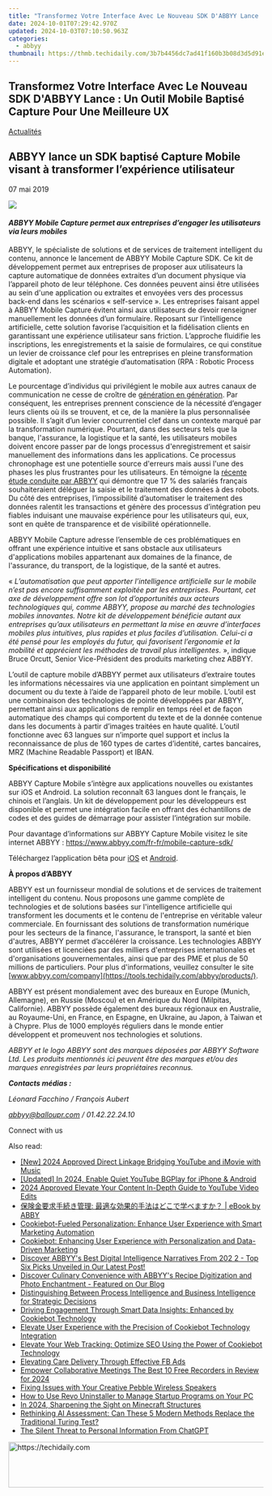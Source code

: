 ```yaml
---
title: "Transformez Votre Interface Avec Le Nouveau SDK D'ABBYY Lance : Un Outil Mobile Baptisé Capture Pour Une Meilleure UX"
date: 2024-10-01T07:29:42.970Z
updated: 2024-10-03T07:10:50.963Z
categories:
  - abbyy
thumbnail: https://thmb.techidaily.com/3b7b4456dc7ad41f160b3b08d3d5d91e6d91d4dab0af95e72991a09011c46f8f.jpg
---
```


## Transformez Votre Interface Avec Le Nouveau SDK D'ABBYY Lance : Un Outil Mobile Baptisé Capture Pour Une Meilleure UX

[Actualités](https://tools.techidaily.com/abbyy/products/)

## ABBYY lance un SDK baptisé Capture Mobile visant à transformer l’expérience utilisateur

07 mai 2019

![](https://content.abbyy.com/-/media/project/abbyy/abbyy/branchtemplates/shutterstock_1272462163_1296-x-729.jpg?h=729&iar=0&w=1296)

#### _ABBYY Mobile Capture permet aux entreprises d’engager les utilisateurs via leurs mobiles_

  
ABBYY, le spécialiste de solutions et de services de traitement intelligent du contenu, annonce le lancement de ABBYY Mobile Capture SDK. Ce kit de développement permet aux entreprises de proposer aux utilisateurs la capture automatique de données extraites d’un document physique via l’appareil photo de leur téléphone. Ces données peuvent ainsi être utilisées au sein d'une application ou extraites et envoyées vers des processus back-end dans les scénarios « self-service ». Les entreprises faisant appel à ABBYY Mobile Capture évitent ainsi aux utilisateurs de devoir renseigner manuellement les données d’un formulaire. Reposant sur l’intelligence artificielle, cette solution favorise l’acquisition et la fidélisation clients en garantissant une expérience utilisateur sans friction. L’approche fluidifie les inscriptions, les enregistrements et la saisie de formulaires, ce qui constitue un levier de croissance clef pour les entreprises en pleine transformation digitale et adoptant une stratégie d’automatisation (RPA : Robotic Process Automation).

Le pourcentage d’individus qui privilégient le mobile aux autres canaux de communication ne cesse de croître de [génération en génération](https://tools.techidaily.com/abbyy/products/). Par conséquent, les entreprises prennent conscience de la nécessité d’engager leurs clients où ils se trouvent, et ce, de la manière la plus personnalisée possible. Il s’agit d’un levier concurrentiel clef dans un contexte marqué par la transformation numérique. Pourtant, dans des secteurs tels que la banque, l'assurance, la logistique et la santé, les utilisateurs mobiles doivent encore passer par de longs processus d'enregistrement et saisir manuellement des informations dans les applications. Ce processus chronophage est une potentielle source d'erreurs mais aussi l'une des phases les plus frustrantes pour les utilisateurs. En témoigne la [récente étude conduite par ABBYY](https://tools.techidaily.com/abbyy/products/) qui démontre que 17 % des salariés français souhaiteraient déléguer la saisie et le traitement des données à des robots. Du côté des entreprises, l’impossibilité d’automatiser le traitement des données ralentit les transactions et génère des processus d’intégration peu fiables induisant une mauvaise expérience pour les utilisateurs qui, eux, sont en quête de transparence et de visibilité opérationnelle.

ABBYY Mobile Capture adresse l’ensemble de ces problématiques en offrant une expérience intuitive et sans obstacle aux utilisateurs d'applications mobiles appartenant aux domaines de la finance, de l'assurance, du transport, de la logistique, de la santé et autres.

  
« _L’automatisation que peut apporter l’intelligence artificielle sur le mobile n’est pas encore suffisamment exploitée par les entreprises. Pourtant, cet axe de développement offre son lot d’opportunités aux acteurs technologiques qui, comme ABBYY, propose au marché des technologies mobiles innovantes. Notre kit de développement bénéficie autant aux entreprises qu’aux utilisateurs en permettant la mise en œuvre d’interfaces mobiles plus intuitives, plus rapides et plus faciles d’utilisation. Celui-ci a été pensé pour les employés du futur, qui favorisent l’ergonomie et la mobilité et apprécient les méthodes de travail plus intelligentes._ », indique Bruce Orcutt, Senior Vice-Président des produits marketing chez ABBYY.

  
L’outil de capture mobile d’ABBYY permet aux utilisateurs d’extraire toutes les informations nécessaires via une application en pointant simplement un document ou du texte à l’aide de l’appareil photo de leur mobile. L’outil est une combinaison des technologies de pointe développées par ABBYY, permettant ainsi aux applications de remplir en temps réel et de façon automatique des champs qui comportent du texte et de la donnée contenue dans les documents à partir d’images traitées en haute qualité. L’outil fonctionne avec 63 langues sur n’importe quel support et inclus la reconnaissance de plus de 160 types de cartes d’identité, cartes bancaires, MRZ (Machine Readable Passport) et IBAN.

  
**Spécifications et disponibilité**

ABBYY Capture Mobile s’intègre aux applications nouvelles ou existantes sur iOS et Android. La solution reconnaît 63 langues dont le français, le chinois et l’anglais. Un kit de développement pour les développeurs est disponible et permet une intégration facile en offrant des échantillons de codes et des guides de démarrage pour assister l’intégration sur mobile.

Pour davantage d’informations sur ABBYY Capture Mobile visitez le site internet ABBYY : <https://www.abbyy.com/fr-fr/mobile-capture-sdk/>

Téléchargez l’application bêta pour [iOS](https://rink.hockeyapp.net/apps/4fb44bafad7441089784499d02840267 "iOS") et [Android](https://rink.hockeyapp.net/apps/3766e0f18e704932ad85ccace26671fc "Android").

  
**À propos d’ABBYY**

ABBYY est un fournisseur mondial de solutions et de services de traitement intelligent du contenu. Nous proposons une gamme complète de technologies et de solutions basées sur l'intelligence artificielle qui transforment les documents et le contenu de l'entreprise en véritable valeur commerciale. En fournissant des solutions de transformation numérique pour les secteurs de la finance, l'assurance, le transport, la santé et bien d'autres, ABBYY permet d’accélérer la croissance. Les technologies ABBYY sont utilisées et licenciées par des milliers d'entreprises internationales et d'organisations gouvernementales, ainsi que par des PME et plus de 50 millions de particuliers. Pour plus d'informations, veuillez consulter le site [www.abbyy.com/company](https://tools.techidaily.com/abbyy/products/).

ABBYY est présent mondialement avec des bureaux en Europe (Munich, Allemagne), en Russie (Moscou) et en Amérique du Nord (Milpitas, Californie). ABBYY possède également des bureaux régionaux en Australie, au Royaume-Uni, en France, en Espagne, en Ukraine, au Japon, à Taiwan et à Chypre. Plus de 1000 employés réguliers dans le monde entier développent et promeuvent nos technologies et solutions.

_ABBYY et le logo ABBYY sont des marques déposées par ABBYY Software Ltd. Les produits mentionnés ici peuvent être des marques et/ou des marques enregistrées par leurs propriétaires reconnus._

  
**_Contacts médias :_**

_Léonard Facchino / François Aubert_

_[abbyy@balloupr.com](https://tools.techidaily.com/abbyy/products/) / 01.42.22.24.10_ 
  
Connect with us

<ins class="adsbygoogle"
     style="display:block"
     data-ad-format="autorelaxed"
     data-ad-client="ca-pub-7571918770474297"
     data-ad-slot="1223367746"></ins>

<ins class="adsbygoogle"
     style="display:block"
     data-ad-client="ca-pub-7571918770474297"
     data-ad-slot="8358498916"
     data-ad-format="auto"
     data-full-width-responsive="true"></ins>

<span class="atpl-alsoreadstyle">Also read:</span>
<div><ul>
<li><a href="https://facebook-record-videos.techidaily.com/new-2024-approved-direct-linkage-bridging-youtube-and-imovie-with-music/"><u>[New] 2024 Approved Direct Linkage Bridging YouTube and iMovie with Music</u></a></li>
<li><a href="https://youtube-lab.techidaily.com/ed-in-2024-enable-quiet-youtube-bgplay-for-iphone-and-android/"><u>[Updated] In 2024, Enable Quiet YouTube BGPlay for iPhone & Android</u></a></li>
<li><a href="https://youtube-data.techidaily.com/approved-elevate-your-content-in-depth-guide-to-youtube-video-edits/"><u>2024 Approved Elevate Your Content In-Depth Guide to YouTube Video Edits</u></a></li>
<li><a href="https://solve-info.techidaily.com/ebook-by-abby/"><u>保険金要求手続き管理: 最適な効果的手法はどこで学べますか？ | eBook by ABBY</u></a></li>
<li><a href="https://solve-info.techidaily.com/cookiebot-fueled-personalization-enhance-user-experience-with-smart-marketing-automation/"><u>Cookiebot-Fueled Personalization: Enhance User Experience with Smart Marketing Automation</u></a></li>
<li><a href="https://solve-info.techidaily.com/cookiebot-enhancing-user-experience-with-personalization-and-data-driven-marketing/"><u>Cookiebot: Enhancing User Experience with Personalization and Data-Driven Marketing</u></a></li>
<li><a href="https://solve-info.techidaily.com/discover-abbyys-best-digital-intelligence-narratives-from-202-2-top-six-picks-unveiled-in-our-latest-post/"><u>Discover ABBYY's Best Digital Intelligence Narratives From 202 2 - Top Six Picks Unveiled in Our Latest Post!</u></a></li>
<li><a href="https://solve-info.techidaily.com/discover-culinary-convenience-with-abbyys-recipe-digitization-and-photo-enchantment-featured-on-our-blog/"><u>Discover Culinary Convenience with ABBYY's Recipe Digitization and Photo Enchantment - Featured on Our Blog</u></a></li>
<li><a href="https://solve-info.techidaily.com/distinguishing-between-process-intelligence-and-business-intelligence-for-strategic-decisions/"><u>Distinguishing Between Process Intelligence and Business Intelligence for Strategic Decisions</u></a></li>
<li><a href="https://solve-info.techidaily.com/driving-engagement-through-smart-data-insights-enhanced-by-cookiebot-technology/"><u>Driving Engagement Through Smart Data Insights: Enhanced by Cookiebot Technology</u></a></li>
<li><a href="https://solve-info.techidaily.com/elevate-user-experience-with-the-precision-of-cookiebot-technology-integration/"><u>Elevate User Experience with the Precision of Cookiebot Technology Integration</u></a></li>
<li><a href="https://solve-info.techidaily.com/elevate-your-web-tracking-optimize-seo-using-the-power-of-cookiebot-technology/"><u>Elevate Your Web Tracking: Optimize SEO Using the Power of Cookiebot Technology</u></a></li>
<li><a href="https://extra-information.techidaily.com/elevating-care-delivery-through-effective-fb-ads/"><u>Elevating Care Delivery Through Effective FB Ads</u></a></li>
<li><a href="https://screen-video-capture.techidaily.com/empower-collaborative-meetings-the-best-10-free-recorders-in-review-for-2024/"><u>Empower Collaborative Meetings The Best 10 Free Recorders in Review for 2024</u></a></li>
<li><a href="https://sound-issues.techidaily.com/fixing-issues-with-your-creative-pebble-wireless-speakers/"><u>Fixing Issues with Your Creative Pebble Wireless Speakers</u></a></li>
<li><a href="https://win-forum.techidaily.com/how-to-use-revo-uninstaller-to-manage-startup-programs-on-your-pc/"><u>How to Use Revo Uninstaller to Manage Startup Programs on Your PC</u></a></li>
<li><a href="https://extra-guidance.techidaily.com/in-2024-sharpening-the-sight-on-minecraft-structures/"><u>In 2024, Sharpening the Sight on Minecraft Structures</u></a></li>
<li><a href="https://tech-haven.techidaily.com/rethinking-ai-assessment-can-these-5-modern-methods-replace-the-traditional-turing-test/"><u>Rethinking AI Assessment: Can These 5 Modern Methods Replace the Traditional Turing Test?</u></a></li>
<li><a href="https://tech-savvy.techidaily.com/the-silent-threat-to-personal-information-from-chatgpt/"><u>The Silent Threat to Personal Information From ChatGPT</u></a></li>
</ul></div>

<!-- affiliate ads begin -->
<a href="https://imp.i357552.net/c/5597632/863035/11832" target="_top" id="863035">
  <img src="//a.impactradius-go.com/display-ad/11832-863035" border="0" alt="https://techidaily.com" width="728" height="90"/>
</a>
<img height="0" width="0" src="https://imp.i357552.net/i/5597632/863035/11832" style="position:absolute;visibility:hidden;" border="0" />
<!-- affiliate ads end -->

